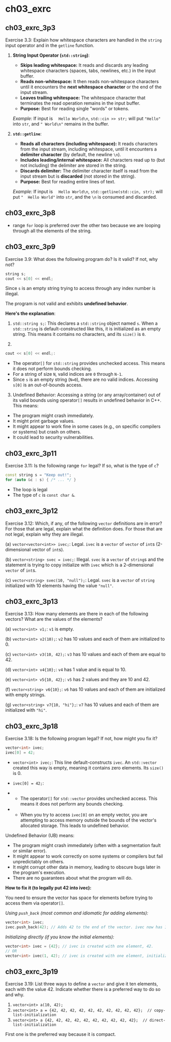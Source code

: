 # ch03_exrc

## ch03_exrc_3p3

Exercise 3.3: Explain how whitespace characters are handled in the `string` input operator
and in the `getline` function.

1.  **String Input Operator (`std::string`)**:
    * **Skips leading whitespace:** It reads and discards any leading whitespace characters (spaces, tabs, newlines, etc.) in the input buffer.
    * **Reads non-whitespace:** It then reads non-whitespace characters until it encounters the **next whitespace character** or the end of the input stream.
    * **Leaves trailing whitespace:** The whitespace character that terminates the read operation remains in the input buffer.
    * **Purpose:** Best for reading single "words" or tokens.

    *Example:* If input is `  Hello World\n`, `std::cin >> str;` will put `"Hello"` into `str`, and `" World\n"` remains in the buffer.

2.  **`std::getline`**:
    * **Reads all characters (including whitespace):** It reads characters from the input stream, including whitespace, until it encounters a **delimiter character** (by default, the newline `\n`).
    * **Includes leading/internal whitespace:** All characters read up to (but not including) the delimiter are stored in the string.
    * **Discards delimiter:** The delimiter character itself is read from the input stream but is **discarded** (not stored in the string).
    * **Purpose:** Best for reading entire lines of text.

    *Example:* If input is `  Hello World\n`, `std::getline(std::cin, str);` will put `"  Hello World"` into `str`, and the `\n` is consumed and discarded.

## ch03_exrc_3p8

- range `for` loop is preferred over the other two because we are looping through all the elements of the string.

## ch03_exrc_3p9

Exercise 3.9: What does the following program do? Is it valid? If not, why not?

```cpp
string s;
cout << s[0] << endl;
```

Since `s` is an empty string trying to access through any index number is illegal.

The program is not valid and exhibits **undefined behavior**.

**Here's the explanation**:

1. `std::string s;`: This declares a `std::string` object named `s`. When a `std::string` is default-constructed like this, it is initialized as an empty string. This means it contains no characters, and its `size()` is `0`.

2. 
```cpp
cout << s[0] << endl;:
```

- The operator`[]` for `std::string` provides unchecked access. This means it does not perform bounds checking.
- For a string of size `N`, valid indices are `0` through `N-1`.
- Since `s` is an empty string (`N=0`), there are no valid indices. Accessing `s[0]` is an out-of-bounds access.

3. Undefined Behavior: Accessing a string (or any array/container) out of its valid bounds using operator`[]` results in undefined behavior in C++. This means:

- The program might crash immediately.
- It might print garbage values.
- It might appear to work fine in some cases (e.g., on specific compilers or systems) but crash on others.
- It could lead to security vulnerabilities.

## ch03_exrc_3p11

Exercise 3.11: Is the following range `for` legal? If so, what is the type of `c`?

```cpp
const string s = "Keep out!";
for (auto &c : s) { /* ... */ }
```

- The loop is legal
- The type of `c` is `const char &`.


## ch03_exrc_3p12

Exercise 3.12: Which, if any, of the following `vector` definitions are in error? For
those that are legal, explain what the definition does. For those that are not legal,
explain why they are illegal.

(a) `vector<vector<int>> ivec;`: Legal. `ivec` is a `vector` of `vector` of `int`s (2-dimensional vector of `int`s).

(b) `vector<string> svec = ivec;`: Illegal. `svec` is a `vector` of `string`s and the statement is trying to copy initialize with `ivec` which is a 2-dimensional `vector` of `int`s.

(c) `vector<string> svec(10, "null");`: Legal. `svec` is a `vector` of `string` initialized with 10 elements having the value `"null"`.

## ch03_exrc_3p13

Exercise 3.13: How many elements are there in each of the following vectors? What
are the values of the elements?

(a) `vector<int> v1;`: `v1` is empty.

(b) `vector<int> v2(10);`: `v2` has 10 values and each of them are initialized to 0.

(c) `vector<int> v3(10, 42);`: `v3` has 10 values and each of them are equal to 42.

(d) `vector<int> v4{10};`: `v4` has 1 value and is equal to 10.

(e) `vector<int> v5{10, 42};`: `v5` has 2 values and they are 10 and 42.

(f) `vector<string> v6{10};`: `v6` has 10 values and each of them are initialized with empty strings.

(g) `vector<string> v7{10, "hi"};`: `v7` has 10 values and each of them are initialized with `"hi"`.

## ch03_exrc_3p18

Exercise 3.18: Is the following program legal? If not, how might you fix it?

```cpp
vector<int> ivec;
ivec[0] = 42;
```

- `vector<int> ivec;`: This line default-constructs `ivec`. An `std::vector` created this way is empty, meaning it contains zero elements. Its `size()` is 0.

- `ivec[0] = 42;`:

- - The operator`[]` for `std::vector` provides unchecked access. This means it does not perform any bounds checking.
- - When you try to access `ivec[0]` on an empty vector, you are attempting to access memory outside the bounds of the vector's allocated storage. This leads to undefined behavior.

Undefined Behavior (UB) means:

- The program might crash immediately (often with a segmentation fault or similar error).
- It might appear to work correctly on some systems or compilers but fail unpredictably on others.
- It might corrupt other data in memory, leading to obscure bugs later in the program's execution.
- There are no guarantees about what the program will do.

**How to fix it (to legally put 42 into ivec):**

You need to ensure the vector has space for elements before trying to access them via operator`[]`.

*Using `push_back` (most common and idiomatic for adding elements):*

```cpp
vector<int> ivec;
ivec.push_back(42); // Adds 42 to the end of the vector. ivec now has 1 element.
```

*Initializing directly (if you know the initial elements):*

```cpp
vector<int> ivec = {42}; // ivec is created with one element, 42.
// OR
vector<int> ivec(1, 42); // ivec is created with one element, initialized to 42.
```

## ch03_exrc_3p19

Exercise 3.19: List three ways to define a `vector` and give it ten elements, each with
the value 42. Indicate whether there is a preferred way to do so and why.

1. `vector<int> a(10, 42);`
2. `vector<int> a = {42, 42, 42, 42, 42, 42, 42, 42, 42, 42};  // copy-list-initialization`
3. `vector<int> a {42, 42, 42, 42, 42, 42, 42, 42, 42, 42};  // direct-list-initialization`

First one is the preferred way because it is compact.